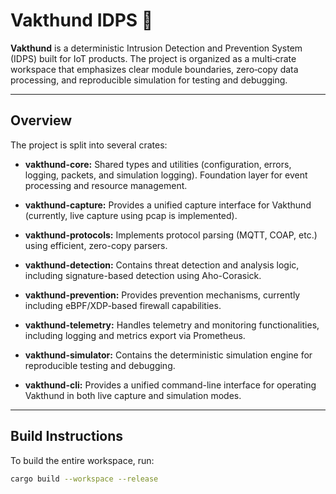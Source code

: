 # Vakthund IDPS 🐶

**Vakthund** is a deterministic Intrusion Detection and Prevention System (IDPS) built for IoT products. The project is organized as a multi‑crate workspace that emphasizes clear module boundaries, zero‑copy data processing, and reproducible simulation for testing and debugging.

---

## Overview

The project is split into several crates:

- **vakthund-core:**
  Shared types and utilities (configuration, errors, logging, packets, and simulation logging). Foundation layer for event processing and resource management.

- **vakthund-capture:**
  Provides a unified capture interface for Vakthund (currently, live capture using pcap is implemented).

- **vakthund-protocols:**
  Implements protocol parsing (MQTT, COAP, etc.) using efficient, zero-copy parsers.

- **vakthund-detection:**
  Contains threat detection and analysis logic, including signature-based detection using Aho-Corasick.

- **vakthund-prevention:**
  Provides prevention mechanisms, currently including eBPF/XDP-based firewall capabilities.

- **vakthund-telemetry:**
  Handles telemetry and monitoring functionalities, including logging and metrics export via Prometheus.

- **vakthund-simulator:**
  Contains the deterministic simulation engine for reproducible testing and debugging.

- **vakthund-cli:**
  Provides a unified command-line interface for operating Vakthund in both live capture and simulation modes.

---

## Build Instructions

To build the entire workspace, run:

```bash
cargo build --workspace --release
